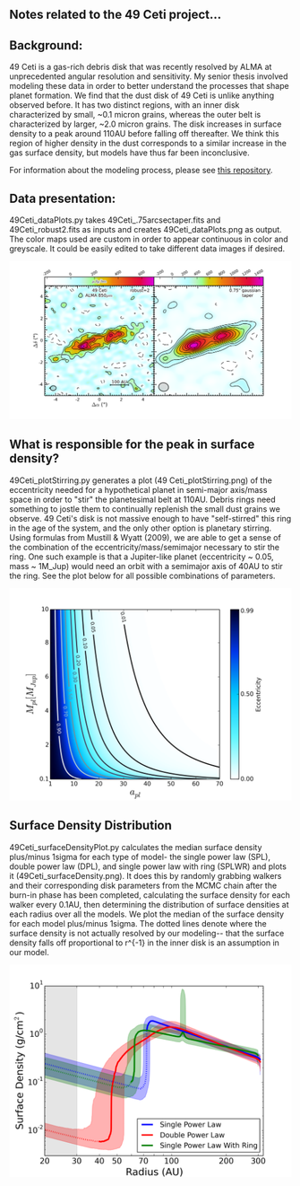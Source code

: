 ## Notes related to the 49 Ceti project...

## Background: 
49 Ceti is a gas-rich debris disk that was recently resolved by ALMA at unprecedented angular resolution and sensitivity. My senior thesis involved modeling these data in order to better understand the processes that shape planet formation. We find that the dust disk of 49 Ceti is unlike anything observed before. It has two distinct regions, with an inner disk characterized by small, ~0.1 micron grains, whereas the outer belt is characterized by larger, ~2.0 micron grains. The disk increases in surface density to a peak around 110AU before falling off thereafter. We think this region of higher density in the dust corresponds to a similar increase in the gas surface density, but models have thus far been inconclusive.

For information about the modeling process, please see [this repository](https://github.com/jliemansifry/DustDiskModeling). 

## Data presentation: 
49Ceti_dataPlots.py takes 49Ceti_.75arcsectaper.fits and 49Ceti_robust2.fits as inputs and creates 49Ceti_dataPlots.png as output. The color maps used are custom in order to appear continuous in color and greyscale. It could be easily edited to take different data images if desired.

![Image](/49Ceti_dataPlots.png)

## What is responsible for the peak in surface density? 
49Ceti_plotStirring.py generates a plot (49 Ceti_plotStirring.png) of the eccentricity needed for a hypothetical planet in semi-major axis/mass space in order to "stir" the planetesimal belt at 110AU. Debris rings need something to jostle them to continually replenish the small dust grains we observe. 49 Ceti's disk is not massive enough to have "self-stirred" this ring in the age of the system, and the only other option is planetary stirring. Using formulas from Mustill & Wyatt (2009), we are able to get a sense of the combination of the eccentricity/mass/semimajor necessary to stir the ring. One such example is that a Jupiter-like planet (eccentricity ~ 0.05, mass ~ 1M_Jup) would need an orbit with a semimajor axis of 40AU to stir the ring. See the plot below for all possible combinations of parameters. 

![Image](/49Ceti_planetStirring.png)

## Surface Density Distribution
49Ceti_surfaceDensityPlot.py calculates the median surface density plus/minus 1sigma for each type of model- the single power law (SPL), double power law (DPL), and single power law with ring (SPLWR) and plots it (49Ceti_surfaceDensity.png). It does this by randomly grabbing walkers and their corresponding disk parameters from the MCMC chain after the burn-in phase has been completed, calculating the surface density for each walker every 0.1AU, then determining the distribution of surface densities at each radius over all the models. We plot the median of the surface density for each model plus/minus 1sigma. The dotted lines denote where the surface density is not actually resolved by our modeling-- that the surface density falls off proportional to r^{-1} in the inner disk is an assumption in our model. 

![Image](/49Ceti_surfaceDensity.png)
